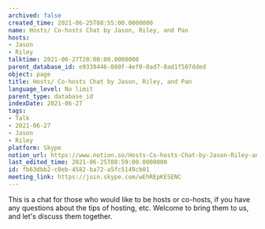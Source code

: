 ```yaml
---
archived: false
created_time: 2021-06-25T08:55:00.0000000
name: Hosts/ Co-hosts Chat by Jason, Riley, and Pan
hosts:
- Jason
- Riley
talktime: 2021-06-27T20:00:00.0000000
parent_database_id: e9339446-880f-4ef0-8ad7-8ad1f507dded
object: page
title: Hosts/ Co-hosts Chat by Jason, Riley, and Pan
language_level: No limit
parent_type: database_id
indexDate: 2021-06-27
tags:
- Talk
- 2021-06-27
- Jason
- Riley
platform: Skype
notion_url: https://www.notion.so/Hosts-Co-hosts-Chat-by-Jason-Riley-and-Pan-fb63dbb2c0eb4582ba72a5fc5149cb01
last_edited_time: 2021-06-25T08:59:00.0000000
id: fb63dbb2-c0eb-4582-ba72-a5fc5149cb01
meeting_link: https://join.skype.com/wEhREpKESENC
---
```


This is a chat for those who would like to be hosts or co-hosts, if you have any questions about the tips of hosting, etc. Welcome to bring them to us, and let's discuss them together.


